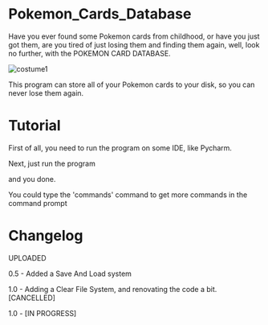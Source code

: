 # Pokemon_Cards_Database

Have you ever found some Pokemon cards from childhood, or have you just got them, are you tired of just losing them and finding them again, well, look no further, with the POKEMON CARD DATABASE.

![costume1](https://user-images.githubusercontent.com/97952297/152827985-c8ad3ed6-09bd-49a7-8891-869d755180bd.png)

This program can store all of your Pokemon cards to your disk, so you can never lose them again.

# Tutorial
First of all, you need to run the program on some IDE, like Pycharm.

Next, just run the program

and you done.

You could type the 'commands' command to get more commands in the command prompt
# Changelog
UPLOADED

0.5 - Added a Save And Load system

1.0 - Adding a Clear File System, and renovating the code a bit. [CANCELLED]

1.0 - [IN PROGRESS]
